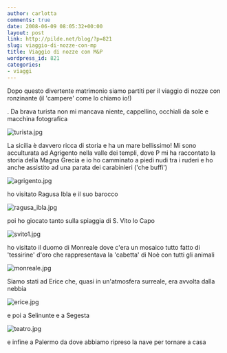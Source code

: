```yaml
---
author: carlotta
comments: true
date: 2008-06-09 08:05:32+00:00
layout: post
link: http://pilde.net/blog/?p=821
slug: viaggio-di-nozze-con-mp
title: Viaggio di nozze con M&P
wordpress_id: 821
categories:
- viaggi
---
```


Dopo questo divertente matrimonio siamo partiti per il viaggio di nozze con ronzinante (il 'campere' come lo chiamo io!)


. Da brava turista non mi mancava niente, cappellino, occhiali da sole e macchina fotografica

![turista.jpg](http://pilde.net/blog/wp-content/uploads/2008/06/turista.jpg)




La sicilia è davvero ricca di storia e ha un mare bellissimo!
Mi sono acculturata ad Agrigento nella valle dei templi, dove P mi ha raccontato la storia della Magna Grecia e io ho camminato a piedi nudi tra i ruderi e ho anche assistito ad una parata dei carabinieri ('che buffi')




![agrigento.jpg](http://pilde.net/blog/wp-content/uploads/2008/06/agrigento.jpg)




ho visitato Ragusa Ibla e il suo barocco

![ragusa_ibla.jpg](http://pilde.net/blog/wp-content/uploads/2008/06/ragusa_ibla.jpg)




poi ho giocato tanto sulla spiaggia di S. Vito lo Capo 

![svito1.jpg](http://pilde.net/blog/wp-content/uploads/2008/06/svito1.jpg)




ho visitato il duomo di Monreale dove c'era un mosaico tutto fatto di 'tessirine' d'oro che rappresentava la 'cabetta' di Noè con tutti gli animali

![monreale.jpg](http://pilde.net/blog/wp-content/uploads/2008/06/monreale.jpg)




Siamo stati ad Erice che, quasi in un'atmosfera surreale, era avvolta dalla nebbia

![erice.jpg](http://pilde.net/blog/wp-content/uploads/2008/06/erice.jpg)




e poi a Selinunte e a Segesta

![teatro.jpg](http://pilde.net/blog/wp-content/uploads/2008/06/teatro.jpg)




e infine a Palermo da dove abbiamo ripreso la nave per tornare a casa
